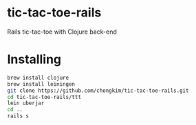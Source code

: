 tic-tac-toe-rails
=================

Rails tic-tac-toe with Clojure back-end

Installing
==========

```bash
brew install clojure
brew install leiningen
git clone https://github.com/chongkim/tic-tac-toe-rails.git
cd tic-tac-toe-rails/ttt
lein uberjar
cd ..
rails s
``` 
